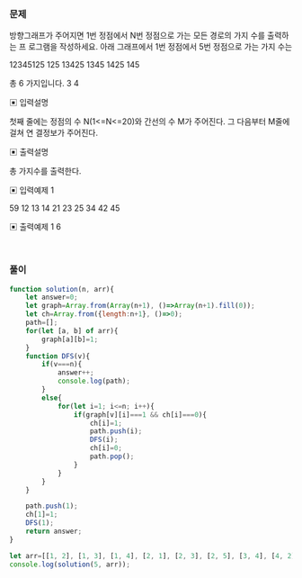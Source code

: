### 문제
방향그래프가 주어지면 1번 정점에서 N번 정점으로 가는 모든 경로의 가지 수를 출력하는 프 로그램을 작성하세요. 
아래 그래프에서 1번 정점에서 5번 정점으로 가는 가지 수는

12345125 125
13425
1345
1425 145

총 6 가지입니다.
3
4

  ▣ 입력설명

첫째 줄에는 정점의 수 N(1<=N<=20)와 간선의 수 M가 주어진다. 그 다음부터 M줄에 걸쳐 연 결정보가 주어진다.

▣ 출력설명

총 가지수를 출력한다.

▣ 입력예제 1

59 12 13 14 21 23 25 34 42 45

▣ 출력예제 1 
6

<br>

### 풀이

```js
function solution(n, arr){  
    let answer=0;
    let graph=Array.from(Array(n+1), ()=>Array(n+1).fill(0));
    let ch=Array.from({length:n+1}, ()=>0);
    path=[];
    for(let [a, b] of arr){
        graph[a][b]=1;
    }
    function DFS(v){
        if(v===n){
            answer++;
            console.log(path);
        }
        else{
            for(let i=1; i<=n; i++){
                if(graph[v][i]===1 && ch[i]===0){
                    ch[i]=1;
                    path.push(i);
                    DFS(i);
                    ch[i]=0;
                    path.pop();
                }
            }
        }
    }

    path.push(1);
    ch[1]=1;
    DFS(1);
    return answer;
}

let arr=[[1, 2], [1, 3], [1, 4], [2, 1], [2, 3], [2, 5], [3, 4], [4, 2], [4, 5]];
console.log(solution(5, arr));
```